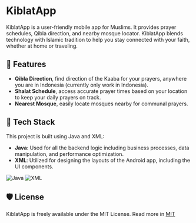 
# KiblatApp

KiblatApp is a user-friendly mobile app for Muslims. It provides prayer schedules, Qibla direction, and nearby mosque locator. KiblatApp blends technology with Islamic tradition to help you stay connected with your faith, whether at home or traveling.


## 🚀 Features

- **Qibla Direction**, find direction of the Kaaba for your prayers, anywhere you are in Indonesia (currently only work in Indonesia).
- **Shalat Schedule**, access accurate prayer times based on your location to keep your daily prayers on track.
- **Nearest Mosque**, easily locate mosques nearby for communal prayers.


## 🤖 Tech Stack

This project is built using Java and XML:
- **Java**: Used for all the backend logic including business processes, data manipulation, and performance optimization.
- **XML**: Utilized for designing the layouts of the Android app, including the UI components.

![Java](https://img.shields.io/badge/Java-ED8B00?style=for-the-badge&logo=openjdk&logoColor=white) ![XML](https://img.shields.io/badge/XML-blue?style=for-the-badge)



## 🛡️ License

KiblatApp is freely available under the MIT License. Read more in [MIT](https://choosealicense.com/licenses/mit/)

